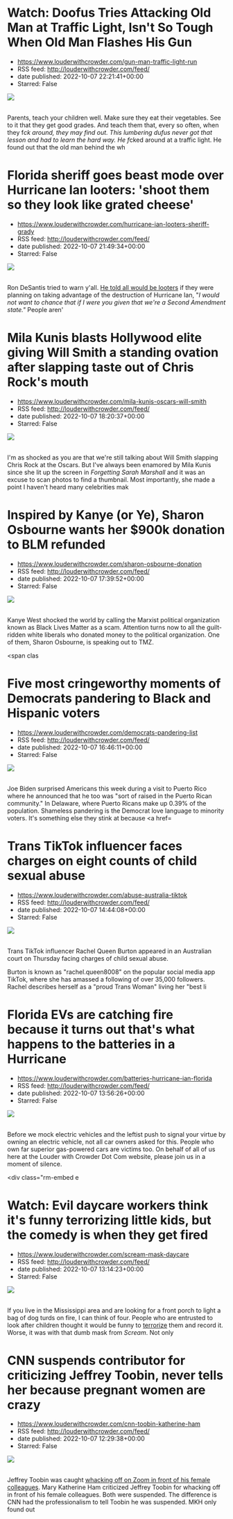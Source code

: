 # Watch: Doofus Tries Attacking Old Man at Traffic Light, Isn't So Tough When Old Man Flashes His Gun
 - https://www.louderwithcrowder.com/gun-man-traffic-light-run
 - RSS feed: http://louderwithcrowder.com/feed/
 - date published: 2022-10-07 22:21:41+00:00
 - Starred: False

<img src="https://www.louderwithcrowder.com/media-library/image.png?id=27625152&amp;width=1245&amp;height=700&amp;coordinates=0%2C0%2C0%2C0" /><br /><br /><p>Parents, teach your children well. Make sure they eat their vegetables. See to it that they get good grades. And teach them that, every so often, when they f*ck around, they may find out. This lumbering dufus never got that lesson and had to learn the hard way. He f*cked around at a traffic light. He found out that the old man behind the wh

# Florida sheriff goes beast mode over Hurricane Ian looters: 'shoot them so they look like grated cheese'
 - https://www.louderwithcrowder.com/hurricane-ian-looters-sheriff-grady
 - RSS feed: http://louderwithcrowder.com/feed/
 - date published: 2022-10-07 21:49:34+00:00
 - Starred: False

<img src="https://www.louderwithcrowder.com/media-library/image.png?id=31880594&amp;width=1245&amp;height=700&amp;coordinates=0%2C0%2C0%2C120" /><br /><br /><p>Ron DeSantis tried to warn y'all. <a href="https://www.louderwithcrowder.com/ron-desantis-looting" target="_blank">He told all would be looters</a> if they were planning on taking advantage of the destruction of Hurricane Ian, "<em>I would not want to chance that if I were you given that we're a Second Amendment state."  </em>People aren'

# Mila Kunis blasts Hollywood elite giving Will Smith a standing ovation after slapping taste out of Chris Rock's mouth
 - https://www.louderwithcrowder.com/mila-kunis-oscars-will-smith
 - RSS feed: http://louderwithcrowder.com/feed/
 - date published: 2022-10-07 18:20:37+00:00
 - Starred: False

<img src="https://www.louderwithcrowder.com/media-library/image.jpg?id=31879914&amp;width=1200&amp;height=800&amp;coordinates=0%2C0%2C24%2C0" /><br /><br /><p>I'm as shocked as you are that we're still talking about Will Smith slapping Chris Rock at the Oscars. But I've always been enamored by Mila Kunis since she lit up the screen in <em>Forgetting Sarah Marshall</em> and it was an excuse to scan photos to find a thumbnail. Most importantly, she made a point I haven't heard many celebrities mak

# Inspired by Kanye (or Ye), Sharon Osbourne wants her $900k donation to BLM refunded
 - https://www.louderwithcrowder.com/sharon-osbourne-donation
 - RSS feed: http://louderwithcrowder.com/feed/
 - date published: 2022-10-07 17:39:52+00:00
 - Starred: False

<img src="https://www.louderwithcrowder.com/media-library/image.png?id=31879773&amp;width=1200&amp;height=800&amp;coordinates=0%2C0%2C24%2C0" /><br /><br /><p>Kanye West shocked the world by calling the Marxist political organization known as Black Lives Matter as a scam. Attention turns now to all the guilt-ridden white liberals who donated money to the political organization. One of them, Sharon Osbourne, is speaking out to TMZ.</p><p class="shortcode-media shortcode-media-youtube">
<span clas

# Five most cringeworthy moments of Democrats pandering to Black and Hispanic voters
 - https://www.louderwithcrowder.com/democrats-pandering-list
 - RSS feed: http://louderwithcrowder.com/feed/
 - date published: 2022-10-07 16:46:11+00:00
 - Starred: False

<img src="https://www.louderwithcrowder.com/media-library/image.png?id=31879574&amp;width=2000&amp;height=1500&amp;coordinates=162%2C0%2C0%2C0" /><br /><br /><p>Joe Biden surprised Americans this week during a visit to Puerto Rico where he announced that he too was "sort of raised in the Puerto Rican community." In Delaware, where Puerto Ricans make up 0.39% of the population. Shameless pandering is the Democrat love language to minority voters. It's something else they stink at because <a href=

# Trans TikTok influencer faces charges on eight counts of child sexual abuse
 - https://www.louderwithcrowder.com/abuse-australia-tiktok
 - RSS feed: http://louderwithcrowder.com/feed/
 - date published: 2022-10-07 14:44:08+00:00
 - Starred: False

<img src="https://www.louderwithcrowder.com/media-library/image.png?id=31879023&amp;width=1245&amp;height=700&amp;coordinates=0%2C0%2C0%2C118" /><br /><br /><p>Trans TikTok influencer Rachel Queen Burton appeared in an Australian court on Thursday facing charges of child sexual abuse. </p><p>Burton is known as "rachel.queen8008" on the popular social media app TikTok, where she has amassed a following of over 35,000 followers. Rachel describes herself as a "proud Trans Woman" living her "best li

# Florida EVs are catching fire because it turns out that's what happens to the batteries in a Hurricane
 - https://www.louderwithcrowder.com/batteries-hurricane-ian-florida
 - RSS feed: http://louderwithcrowder.com/feed/
 - date published: 2022-10-07 13:56:26+00:00
 - Starred: False

<img src="https://www.louderwithcrowder.com/media-library/image.png?id=31878827&amp;width=1245&amp;height=700&amp;coordinates=0%2C59%2C0%2C60" /><br /><br /><p>Before we mock electric vehicles and the leftist push to signal your virtue by owning an electric vehicle, not all car owners asked for this. People who own far superior gas-powered cars are victims too. On behalf of all of us here at the Louder with Crowder Dot Com website, please join us in a moment of silence.</p><div class="rm-embed e

# Watch: Evil daycare workers think it's funny terrorizing little kids, but the comedy is when they get fired
 - https://www.louderwithcrowder.com/scream-mask-daycare
 - RSS feed: http://louderwithcrowder.com/feed/
 - date published: 2022-10-07 13:14:23+00:00
 - Starred: False

<img src="https://www.louderwithcrowder.com/media-library/image.png?id=31878717&amp;width=980" /><br /><br /><p>If you live in the Mississippi area and are looking for a front porch to light a bag of dog turds on fire, I can think of four. People who are entrusted to look after children thought it would be funny to <a href="https://www.louderwithcrowder.com/insane-man-subway-joker" target="_blank">terrorize</a> them and record it. Worse, it was with that dumb mask from <em>Scream</em>. Not only 

# CNN suspends contributor for criticizing Jeffrey Toobin, never tells her because pregnant women are crazy
 - https://www.louderwithcrowder.com/cnn-toobin-katherine-ham
 - RSS feed: http://louderwithcrowder.com/feed/
 - date published: 2022-10-07 12:29:38+00:00
 - Starred: False

<img src="https://www.louderwithcrowder.com/media-library/image.jpg?id=31878386&amp;width=980" /><br /><br /><p>Jeffrey Toobin was caught <a href="https://www.louderwithcrowder.com/oj-simpson-jeffrey-toobin" target="_blank">whacking off on Zoom in front of his female colleagues</a>. Mary Katherine Ham criticized Jeffrey Toobin for whacking off in front of his female colleagues. Both were suspended. The difference is CNN had the professionalism to tell Toobin he was suspended. MKH only found out 
